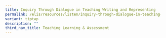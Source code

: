 ```yaml
---
title: Inquiry Through Dialogue in Teaching Writing and Representing
permalink: /elis/resources/listen/inquiry-through-dialogue-in-teaching-writing-and-representing/
variant: tiptap
description: ""
third_nav_title: Teaching Learning & Assessment
---
```

